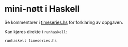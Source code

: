 # mini-nøtt i Haskell

Se kommentarer i [timeseries.hs](./timeseries.hs) for forklaring av oppgaven.

Kan kjøres direkte i `runhaskell`:

```bash
runhaskell timeseries.hs
```
